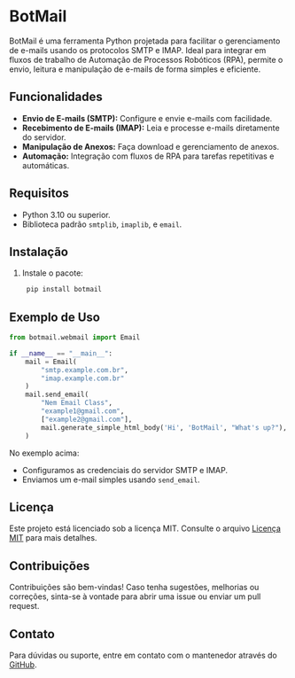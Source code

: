 # BotMail

BotMail é uma ferramenta Python projetada para facilitar o gerenciamento de e-mails usando os protocolos SMTP e IMAP. Ideal para integrar em fluxos de trabalho de Automação de Processos Robóticos (RPA), permite o envio, leitura e manipulação de e-mails de forma simples e eficiente.

## Funcionalidades

- **Envio de E-mails (SMTP):** Configure e envie e-mails com facilidade.
- **Recebimento de E-mails (IMAP):** Leia e processe e-mails diretamente do servidor.
- **Manipulação de Anexos:** Faça download e gerenciamento de anexos.
- **Automação:** Integração com fluxos de RPA para tarefas repetitivas e automáticas.

## Requisitos

- Python 3.10 ou superior.
- Biblioteca padrão `smtplib`, `imaplib`, e `email`.

## Instalação

1. Instale o pacote:
   ```bash
    pip install botmail
   ```

## Exemplo de Uso

```python
from botmail.webmail import Email

if __name__ == "__main__":
    mail = Email(
        "smtp.example.com.br",
        "imap.example.com.br"
    )
    mail.send_email(
        "Nem Email Class",
        "example1@gmail.com",
        ["example2@gmail.com"],
        mail.generate_simple_html_body('Hi', 'BotMail', "What's up?"),
    )
```

No exemplo acima:
- Configuramos as credenciais do servidor SMTP e IMAP.
- Enviamos um e-mail simples usando `send_email`.

## Licença

Este projeto está licenciado sob a licença MIT. Consulte o arquivo [Licença MIT](LICENSE) para mais detalhes.

## Contribuições

Contribuições são bem-vindas! Caso tenha sugestões, melhorias ou correções, sinta-se à vontade para abrir uma issue ou enviar um pull request.

## Contato

Para dúvidas ou suporte, entre em contato com o mantenedor através do [GitHub](https://github.com/botlorien/botmail).
